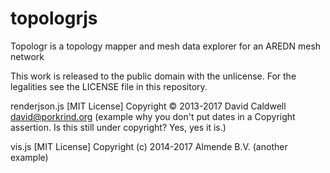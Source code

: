 # topologrjs
Topologr is a topology mapper and mesh data explorer for an AREDN mesh network

This work is released to the public domain with the unlicense.  For the legalities
see the LICENSE file in this repository.

renderjson.js [MIT License] Copyright © 2013-2017 David Caldwell <david@porkrind.org> (example why you don't put dates in a Copyright assertion.  Is this still under copyright?  Yes, yes it is.)

vis.js [MIT License] Copyright (c) 2014-2017 Almende B.V. (another example)

